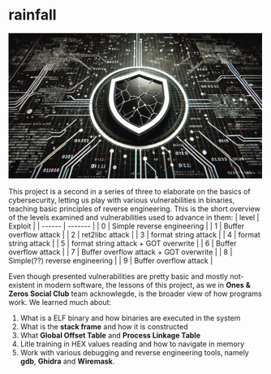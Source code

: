 # rainfall
<img src="0_resources/rainfall_header.webp" width="500"/>

This project is a second in a series of three to elaborate on the basics of cybersecurity, letting us play with various vulnerabilities in binaries, teaching basic principles of reverse engineering.
This is the short overview of the levels examined and vulnerabilities used to advance in them:
| level | Exploit |
| ------ | ------- |
| 0 | Simple reverse engineering |
| 1 | Buffer overflow attack |
| 2 | ret2libc attack |
| 3 | format string attack |
| 4 | format string attack |
| 5 | format string attack + GOT overwrite |
| 6 | Buffer overflow attack |
| 7 | Buffer overflow attack + GOT overwrite |
| 8 | Simple(??) reverse engineering |
| 9 | Buffer overflow attack |

Even though presented vulnerabilities are pretty basic and mostly not-existent in modern software, the lessons of this project, as we in **Ones & Zeros Social Club** team acknowlegde, is the broader view of how programs work. We learned much about:
1) What is a ELF binary and how binaries are executed in the system
2) What is the **stack frame** and how it is constructed
3) What **Global Offset Table** and **Process Linkage Table**
4) Litle training in HEX values reading and how to navigate in memory
5) Work with various debugging and reverse engineering tools, namely **gdb**, **Ghidra** and **Wiremask**.

